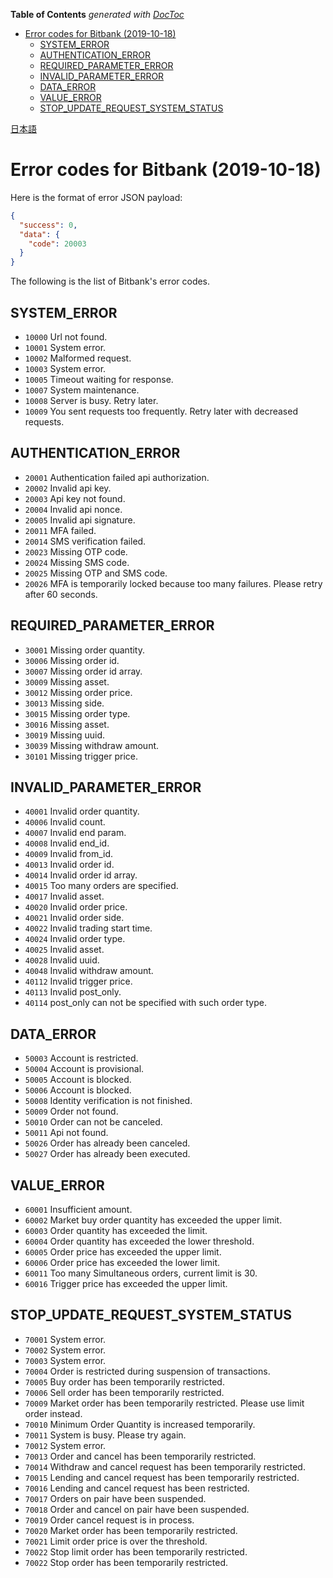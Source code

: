 <!-- START doctoc generated TOC please keep comment here to allow auto update -->
<!-- DON'T EDIT THIS SECTION, INSTEAD RE-RUN doctoc TO UPDATE -->
**Table of Contents**  *generated with [DocToc](https://github.com/thlorenz/doctoc)*

- [Error codes for Bitbank (2019-10-18)](#error-codes-for-bitbank-2019-10-18)
  - [SYSTEM_ERROR](#system_error)
  - [AUTHENTICATION_ERROR](#authentication_error)
  - [REQUIRED_PARAMETER_ERROR](#required_parameter_error)
  - [INVALID_PARAMETER_ERROR](#invalid_parameter_error)
  - [DATA_ERROR](#data_error)
  - [VALUE_ERROR](#value_error)
  - [STOP_UPDATE_REQUEST_SYSTEM_STATUS](#stop_update_request_system_status)

<!-- END doctoc generated TOC please keep comment here to allow auto update -->

[日本語](errors_JP.md)

# Error codes for Bitbank (2019-10-18)

Here is the format of error JSON payload:

```json
{
  "success": 0,
  "data": {
    "code": 20003
  }
}
```

The following is the list of Bitbank's error codes.

## SYSTEM_ERROR

- `10000` Url not found.
- `10001` System error.
- `10002` Malformed request.
- `10003` System error.
- `10005` Timeout waiting for response.
- `10007` System maintenance.
- `10008` Server is busy. Retry later.
- `10009` You sent requests too frequently. Retry later with decreased requests.

## AUTHENTICATION_ERROR

- `20001` Authentication failed api authorization.
- `20002` Invalid api key.
- `20003` Api key not found.
- `20004` Invalid api nonce.
- `20005` Invalid api signature.
- `20011` MFA failed.
- `20014` SMS verification failed.
- `20023` Missing OTP code.
- `20024` Missing SMS code.
- `20025` Missing OTP and SMS code.
- `20026` MFA is temporarily locked because too many failures. Please retry after 60 seconds.

## REQUIRED_PARAMETER_ERROR

- `30001` Missing order quantity.
- `30006` Missing order id.
- `30007` Missing order id array.
- `30009` Missing asset.
- `30012` Missing order price.
- `30013` Missing side.
- `30015` Missing order type.
- `30016` Missing asset.
- `30019` Missing uuid.
- `30039` Missing withdraw amount.
- `30101` Missing trigger price.

## INVALID_PARAMETER_ERROR

- `40001` Invalid order quantity.
- `40006` Invalid count.
- `40007` Invalid end param.
- `40008` Invalid end_id.
- `40009` Invalid from_id.
- `40013` Invalid order id.
- `40014` Invalid order id array.
- `40015` Too many orders are specified.
- `40017` Invalid asset.
- `40020` Invalid order price.
- `40021` Invalid order side.
- `40022` Invalid trading start time.
- `40024` Invalid order type.
- `40025` Invalid asset.
- `40028` Invalid uuid.
- `40048` Invalid withdraw amount.
- `40112` Invalid trigger price.
- `40113` Invalid post_only.
- `40114` post_only can not be specified with such order type.

## DATA_ERROR

- `50003` Account is restricted.
- `50004` Account is provisional.
- `50005` Account is blocked.
- `50006` Account is blocked.
- `50008` Identity verification is not finished.
- `50009` Order not found.
- `50010` Order can not be canceled.
- `50011` Api not found.
- `50026` Order has already been canceled.
- `50027` Order has already been executed.

## VALUE_ERROR

- `60001` Insufficient amount.
- `60002` Market buy order quantity has exceeded the upper limit.
- `60003` Order quantity has exceeded the limit.
- `60004` Order quantity has exceeded the lower threshold.
- `60005` Order price has exceeded the upper limit.
- `60006` Order price has exceeded the lower limit.
- `60011` Too many Simultaneous orders, current limit is 30.
- `60016` Trigger price has exceeded the upper limit.

## STOP_UPDATE_REQUEST_SYSTEM_STATUS

- `70001` System error.
- `70002` System error.
- `70003` System error.
- `70004` Order is restricted during suspension of transactions.
- `70005` Buy ​​order has been temporarily restricted.
- `70006` Sell ​​order has been temporarily restricted.
- `70009` Market order has been temporarily restricted. Please use limit order instead.
- `70010` Minimum Order Quantity is increased temporarily.
- `70011` System is busy. Please try again.
- `70012` System error.
- `70013` Order and cancel has been temporarily restricted.
- `70014` Withdraw and cancel request has been temporarily restricted.
- `70015` Lending and cancel request has been temporarily restricted.
- `70016` Lending and cancel request has been restricted.
- `70017` Orders on pair have been suspended.
- `70018` Order and cancel on pair have been suspended.
- `70019` Order cancel request is in process.
- `70020` Market order has been temporarily restricted.
- `70021` Limit order price is over the threshold.
- `70022` Stop limit order has been temporarily restricted.
- `70022` Stop order has been temporarily restricted.